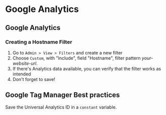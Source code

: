 # Google Analytics

## Google Analytics

### Creating a Hostname Filter

1. Go to `Admin > View > Filters` and create a new filter
2. Choose `Custom`, with "Include", field "Hostname", filter pattern *your-website-url*.
3. If there's Analytics data available, you can verify that the filter works as intended
4. Don't forget to save!

## Google Tag Manager Best practices

Save the Universal Analytics ID in a `constant` variable.
